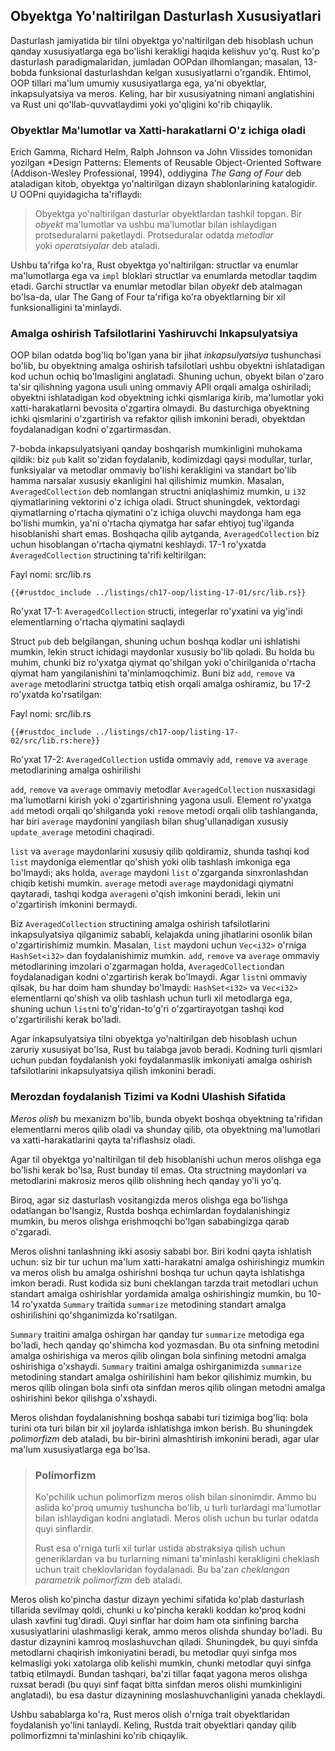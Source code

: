 ## Obyektga Yo'naltirilgan Dasturlash Xususiyatlari

Dasturlash jamiyatida bir tilni obyektga yo'naltirilgan deb hisoblash uchun qanday xususiyatlarga ega bo'lishi kerakligi haqida kelishuv yo'q. Rust ko'p
dasturlash paradigmalaridan, jumladan OOPdan ilhomlangan; masalan, 13-bobda funksional dasturlashdan kelgan xususiyatlarni o'rgandik. Ehtimol, OOP
tillari ma'lum umumiy xususiyatlarga ega, ya'ni obyektlar, inkapsulyatsiya va meros. Keling, har bir xususiyatning nimani anglatishini va Rust uni
qo'llab-quvvatlaydimi yoki yo'qligini ko'rib chiqaylik.

### Obyektlar Ma'lumotlar va Xatti-harakatlarni O'z ichiga oladi

Erich Gamma, Richard Helm, Ralph Johnson va John Vlissides tomonidan yozilgan *Design Patterns: Elements of Reusable Object-Oriented Software
(Addison-Wesley Professional, 1994), oddiygina *The Gang of Four* deb ataladigan kitob, obyektga yo'naltirilgan dizayn shablonlarining katalogidir. U
OOPni quyidagicha ta'riflaydi:

> Obyektga yo'naltirilgan dasturlar obyektlardan tashkil topgan. 
> Bir *obyekt* ma'lumotlar va ushbu ma'lumotlar bilan ishlaydigan 
> protseduralarni paketlaydi. Protseduralar odatda *metodlar*     
> yoki *operatsiyalar* deb ataladi.

Ushbu ta'rifga ko'ra, Rust obyektga yo'naltirilgan: structlar va enumlar ma'lumotlarga ega va `impl` bloklari structlar va enumlarda metodlar taqdim
etadi. Garchi structlar va enumlar metodlar bilan *obyekt* deb atalmagan bo'lsa-da, ular The Gang of Four ta'rifiga ko'ra obyektlarning bir xil
funksionalligini ta'minlaydi.

### Amalga oshirish Tafsilotlarini Yashiruvchi Inkapsulyatsiya

OOP bilan odatda bog'liq bo'lgan yana bir jihat *inkapsulyatsiya* tushunchasi bo'lib, bu obyektning amalga oshirish tafsilotlari ushbu obyektni
ishlatadigan kod uchun ochiq bo'lmasligini anglatadi. Shuning uchun, obyekt bilan o'zaro ta'sir qilishning yagona usuli uning ommaviy APIi orqali amalga
oshiriladi; obyektni ishlatadigan kod obyektning ichki qismlariga kirib, ma'lumotlar yoki xatti-harakatlarni bevosita o'zgartira olmaydi. Bu dasturchiga
obyektning ichki qismlarini o'zgartirish va refaktor qilish imkonini beradi, obyektdan foydalanadigan kodni o'zgartirmasdan.

7-bobda inkapsulyatsiyani qanday boshqarish mumkinligini muhokama qildik: biz `pub` kalit so'zidan foydalanib, kodimizdagi qaysi modullar, turlar,
funksiyalar va metodlar ommaviy bo'lishi kerakligini va standart bo'lib hamma narsalar xususiy ekanligini hal qilishimiz mumkin. Masalan,
`AveragedCollection` deb nomlangan structni aniqlashimiz mumkin, u `i32` qiymatlarining vektorini o'z ichiga oladi. Struct shuningdek, vektordagi
qiymatlarning o'rtacha qiymatini o'z ichiga oluvchi maydonga ham ega bo'lishi mumkin, ya'ni o'rtacha qiymatga har safar ehtiyoj tug'ilganda hisoblanishi
shart emas. Boshqacha qilib aytganda, `AveragedCollection` biz uchun hisoblangan o'rtacha qiymatni keshlaydi. 17-1 ro'yxatda `AveragedCollection`
structining ta'rifi keltirilgan:

<span class="filename">Fayl nomi: src/lib.rs</span>

```rust,noplayground
{{#rustdoc_include ../listings/ch17-oop/listing-17-01/src/lib.rs}}
```

<span class="caption">Ro'yxat 17-1: `AveragedCollection` structi, integerlar ro'yxatini va yig'indi elementlarning o'rtacha qiymatini saqlaydi</span>

Struct `pub` deb belgilangan, shuning uchun boshqa kodlar uni ishlatishi mumkin, lekin struct ichidagi maydonlar xususiy bo'lib qoladi. Bu holda bu
muhim, chunki biz ro'yxatga qiymat qo'shilgan yoki o'chirilganida o'rtacha qiymat ham yangilanishini ta'minlamoqchimiz. Buni biz `add`, `remove` va
`average` metodlarini structga tatbiq etish orqali amalga oshiramiz, bu 17-2 ro'yxatda ko'rsatilgan:

<span class="filename">Fayl nomi: src/lib.rs</span>

```rust,noplayground
{{#rustdoc_include ../listings/ch17-oop/listing-17-02/src/lib.rs:here}}
```

<span class="caption">Ro'yxat 17-2: `AveragedCollection` ustida ommaviy `add`, `remove` va `average` metodlarining amalga oshirilishi</span>

`add`, `remove` va `average` ommaviy metodlar `AveragedCollection` nusxasidagi ma'lumotlarni kirish yoki o'zgartirishning yagona usuli. Element ro'yxatga
`add` metodi orqali qo'shilganda yoki `remove` metodi orqali olib tashlanganda, har biri `average` maydonini yangilash bilan shug'ullanadigan xususiy
`update_average` metodini chaqiradi.

`list` va `average` maydonlarini xususiy qilib qoldiramiz, shunda tashqi kod `list` maydoniga elementlar qo'shish yoki olib tashlash imkoniga ega
bo'lmaydi; aks holda, `average` maydoni `list` o'zgarganda sinxronlashdan chiqib ketishi mumkin. 
`average` metodi `average` maydonidagi qiymatni qaytaradi, tashqi kodga `average`ni o'qish imkonini beradi, lekin uni o'zgartirish imkonini bermaydi.

Biz `AveragedCollection` structining amalga oshirish tafsilotlarini inkapsulyatsiya qilganimiz sababli, kelajakda uning jihatlarini osonlik bilan
o'zgartirishimiz mumkin. Masalan, `list` maydoni uchun `Vec<i32>` o'rniga `HashSet<i32>` dan foydalanishimiz mumkin. `add`, `remove` va `average` ommaviy
metodlarining imzolari o'zgarmagan holda, `AveragedCollection`dan foydalanadigan kodni o'zgartirish kerak bo'lmaydi. Agar `list`ni ommaviy qilsak, bu har
doim ham shunday bo'lmaydi: `HashSet<i32>` va `Vec<i32>` elementlarni qo'shish va olib tashlash uchun turli xil metodlarga ega, shuning uchun `list`ni
to'g'ridan-to'g'ri o'zgartirayotgan tashqi kod o'zgartirilishi kerak bo'ladi.

Agar inkapsulyatsiya tilni obyektga yo'naltirilgan deb hisoblash uchun zaruriy xususiyat bo'lsa, Rust bu talabga javob beradi. Kodning turli qismlari
uchun `pub`dan foydalanish yoki foydalanmaslik imkoniyati amalga oshirish tafsilotlarini inkapsulyatsiya qilish imkonini beradi.

### Merozdan foydalanish Tizimi va Kodni Ulashish Sifatida

*Meros olish* bu mexanizm bo'lib, bunda obyekt boshqa obyektning ta'rifidan elementlarni meros qilib oladi va shunday qilib, ota obyektning ma'lumotlari
va xatti-harakatlarini qayta ta'riflashsiz oladi.

Agar til obyektga yo'naltirilgan til deb hisoblanishi uchun meros olishga ega bo'lishi kerak bo'lsa, Rust bunday til emas. Ota structning maydonlari va
metodlarini makrosiz meros qilib olishning hech qanday yo'li yo'q.

Biroq, agar siz dasturlash vositangizda meros olishga ega bo'lishga odatlangan bo'lsangiz, Rustda boshqa echimlardan foydalanishingiz mumkin, bu meros
olishga erishmoqchi bo'lgan sababingizga qarab o'zgaradi.

Meros olishni tanlashning ikki asosiy sababi bor. Biri kodni qayta ishlatish uchun: siz bir tur uchun ma'lum xatti-harakatni amalga oshirishingiz mumkin
va meros olish bu amalga oshirishni boshqa tur uchun qayta ishlatishga imkon beradi. Rust kodida siz buni cheklangan tarzda trait metodlari uchun 
standart amalga oshirishlar yordamida amalga oshirishingiz mumkin, bu 10-14 ro'yxatda `Summary` traitida `summarize` metodining standart amalga
oshirilishini qo'shganimizda ko'rsatilgan.

 `Summary` traitini amalga oshirgan har qanday tur `summarize` metodiga ega bo'ladi, hech qanday qo'shimcha kod yozmasdan. Bu ota sinfning metodini
 amalga oshirishiga va meros qilib olingan bola sinfining metodni amalga oshirishiga o'xshaydi. `Summary` traitini amalga oshirganimizda `summarize`
 metodining standart amalga oshirilishini ham bekor qilishimiz mumkin, bu meros qilib olingan bola sinfi ota sinfdan meros qilib olingan metodni amalga
 oshirishini bekor qilishga o'xshaydi.

Meros olishdan foydalanishning boshqa sababi turi tizimiga bog'liq: bola turini ota turi bilan bir xil joylarda ishlatishga imkon berish. Bu shuningdek
*polimorfizm* deb ataladi, bu bir-birini almashtirish imkonini beradi, agar ular ma'lum xususiyatlarga ega bo'lsa.

> ### Polimorfizm
>
> Ko'pchilik uchun polimorfizm meros olish bilan sinonimdir. Ammo bu aslida ko'proq umumiy tushuncha bo'lib, u turli turlardagi ma'lumotlar bilan
ishlaydigan kodni anglatadi. Meros olish uchun bu turlar odatda quyi sinflardir.
>
> Rust esa o'rniga turli xil turlar ustida abstraksiya qilish uchun generiklardan va bu turlarning nimani ta'minlashi kerakligini cheklash uchun trait
cheklovlaridan foydalanadi. Bu ba'zan *cheklangan parametrik polimorfizm* deb ataladi.

Meros olish ko'pincha dastur dizayn yechimi sifatida ko'plab dasturlash tillarida sevilmay qoldi, chunki u ko'pincha kerakli koddan ko'proq kodni ulash
xavfini tug'diradi. Quyi sinflar har doim ham ota sinfining barcha xususiyatlarini ulashmasligi kerak, ammo meros olishda shunday bo'ladi. Bu dastur
dizaynini kamroq moslashuvchan qiladi. Shuningdek, bu quyi sinfda metodlarni chaqirish imkoniyatini beradi, bu metodlar quyi sinfga mos kelmasligi yoki
xatolarga olib kelishi mumkin, chunki metodlar quyi sinfga tatbiq etilmaydi. Bundan tashqari, ba'zi tillar faqat yagona meros olishga ruxsat beradi (bu
quyi sinf faqat bitta sinfdan meros olishi mumkinligini anglatadi), bu esa dastur dizaynining moslashuvchanligini yanada cheklaydi.

Ushbu sabablarga ko'ra, Rust meros olish o'rniga trait obyektlaridan foydalanish yo'lini tanlaydi. Keling, Rustda trait obyektlari qanday qilib
polimorfizmni ta'minlashini ko'rib chiqaylik.
